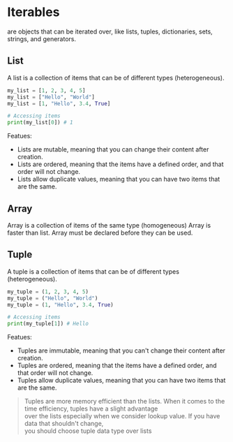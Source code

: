 # Iterables
are objects that can be iterated over, like lists, tuples, dictionaries, sets, strings, and generators.

## List
A list is a collection of items that can be of different types (heterogeneous).
  
  ```python
  my_list = [1, 2, 3, 4, 5]
  my_list = ["Hello", "World"]
  my_list = [1, "Hello", 3.4, True]

  # Accessing items
  print(my_list[0]) # 1
  ```

Featues:
- Lists are mutable, meaning that you can change their content after creation.
- Lists are ordered, meaning that the items have a defined order, and that order will not change.
- Lists allow duplicate values, meaning that you can have two items that are the same.

## Array
Array is a collection of items of the same type (homogeneous)
Array is faster than list.
Array must be declared before they can be used.

## Tuple
A tuple is a collection of items that can be of different types (heterogeneous).
    
  ```python
  my_tuple = (1, 2, 3, 4, 5)
  my_tuple = ("Hello", "World")
  my_tuple = (1, "Hello", 3.4, True)
  
  # Accessing items
  print(my_tuple[1]) # Hello
  ```
Featues:
- Tuples are immutable, meaning that you can't change their content after creation.
- Tuples are ordered, meaning that the items have a defined order, and that order will not change.
- Tuples allow duplicate values, meaning that you can have two items that are the same.


> Tuples are more memory efficient than the lists. When it comes to the time efficiency, tuples have a slight advantage  
> over the lists especially when we consider lookup value. If you have data that shouldn't change,  
> you should choose tuple data type over lists